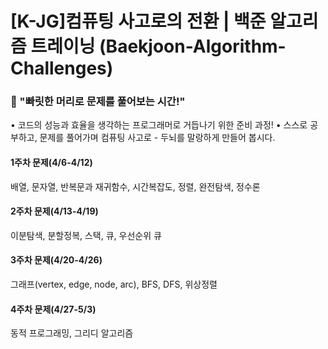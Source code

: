 # [K-JG]컴퓨팅 사고로의 전환 | 백준 알고리즘 트레이닝 (Baekjoon-Algorithm-Challenges)

### 📢 "빠릿한 머리로 문제를 풀어보는 시간!"

• 코드의 성능과 효율을 생각하는 프로그래머로 거듭나기 위한 준비 과정!
• 스스로 공부하고, 문제를 풀어가며 컴퓨팅 사고로 - 두뇌를 말랑하게 만들어 봅시다.

#### 1주차 문제(4/6-4/12)
배열, 문자열, 반복문과 재귀함수, 시간복잡도, 정렬, 완전탐색, 정수론

#### 2주차 문제(4/13-4/19)
이분탐색, 분할정복, 스택, 큐, 우선순위 큐

#### 3주차 문제(4/20-4/26)
그래프(vertex, edge, node, arc), BFS, DFS, 위상정렬

#### 4주차 문제(4/27-5/3)
동적 프로그래밍, 그리디 알고리즘


